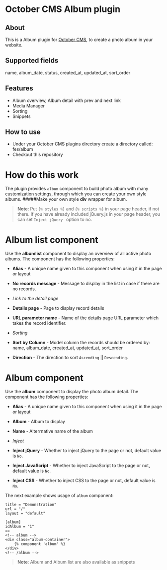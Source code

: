 # October CMS Album plugin

## About

This is a Album plugin for [October CMS](https://octobercms.com), to create a photo album in your website.

## Supported fields

name, album_date, status, created_at, updated_at, sort_order

## Features
- Album overview, Album detail with prev and next link
- Media Manager
- Sorting
- Snippets

## How to use

- Under your October CMS plugins directory create a directory called: fes/album
- Checkout this repository

# How do this work
The plugin provides `album` component to build photo album with many customization settings, through which you can create your own style albums.
#####Make your own style **div** wrapper for album.

> **Note**: Put `{% styles %}` and `{% scripts %}` in your page header, if not there. If you have already included jQuery.js in your page header, you can set `Inject jQuery ` option to no.


# Album list component
Use the **albumlist** component to display an overview of all active photo albums.
The component has the following properties:
* **Alias** - A unique name given to this component when using it in the page or layout
* **No records message** - Message to display in the list in case if there are no records.

* *Link to the detail page*
* **Details page** - Page to display record details
* **URL parameter name** - Name of the details page URL parameter which takes the record identifier.

* *Sorting*
* **Sort by Column** - Model column the records should be ordered by: name, album_date, created_at, updated_at, sort_order
* **Direction** - The direction to sort `Ascending` ||  `Descending`.

# Album component
Use the **album** component to display the photo album detail.
The component has the following properties:
* **Alias** -  A unique name given to this component when using it in the page or layout
* **Album** - Album to display
* **Name** - Alterrnative name of the album

* *Inject*
* **Inject jQuery** - Whether to inject jQuery to the page or not, default value is `No`.
* **Inject JavaScript** - Whether to inject JavaScript to the page or not, default value is `No`.
* **Inject CSS** -  Whether to inject CSS to the page or not, default value is `No`.

The next example shows usage of `album` component:

	title = "Demonstration"
	url = "/"
	layout = "default"

	[album]
	idAlbum = "1"
	==
	<!-- album -->
	<div class="album-container">
		{% component 'album' %}
	</div>
	<!-- /album -->


> **Note**: Album and Album list are also available as snippets